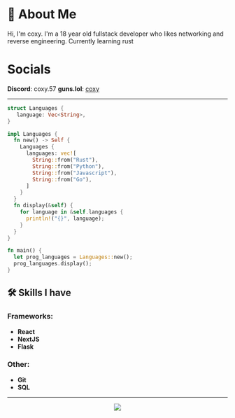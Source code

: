 

# 👋 About Me

Hi, I'm coxy. I'm a 18 year old fullstack developer who likes networking and reverse engineering. Currently learning rust
# Socials
**Discord**: coxy.57
**guns.lol**: [coxy](https://guns.lol/realcoxy)


---

```rust
struct Languages {
   language: Vec<String>,
}

impl Languages {
  fn new() -> Self {
    Languages {
      languages: vec![
        String::from("Rust"),
        String::from("Python"),
        String::from("Javascript"),
        String::from("Go"),
      ]
    }
  }
  fn display(&self) {
    for language in &self.languages {
      println!("{}", language);
    }
  }
}

fn main() {
  let prog_languages = Languages::new();
  prog_languages.display();
}
```
## 🛠️ Skills I have

### Frameworks:
- **React**   
- **NextJS** 
- **Flask**  

### Other:
- **Git**  
- **SQL**   
--------



<p align="center"> <img src="https://github-readme-stats.vercel.app/api?username=1coxy57&theme=tokyonight&show_icons=true&card_width=1100"> </p>
